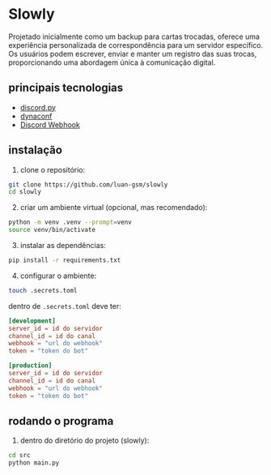 # Slowly
Projetado inicialmente como um backup para cartas trocadas, oferece uma experiência personalizada de correspondência para um servidor específico. Os usuários podem escrever, enviar e manter um registro das suas trocas, proporcionando uma abordagem única à comunicação digital.


## principais tecnologias
 - [discord.py](https://github.com/Rapptz/discord.py)
 - [dynaconf](https://github.com/dynaconf/dynaconf)
 - [Discord Webhook](https://discord.com/developers/docs/resources/webhook)

## instalação

1. clone o repositório:

  ```bash
  git clone https://github.com/luan-gsm/slowly
  cd slowly
  ```


2. criar um ambiente virtual (opcional, mas recomendado):

  ```bash
  python -m venv .venv --prompt=venv
  source venv/bin/activate
  ```


3. instalar as dependências:

  ```bash
  pip install -r requirements.txt
  ```


4. configurar o ambiente:

  ```bash
  touch .secrets.toml
  ```

  dentro de `.secrets.toml` deve ter:
  ```toml
  [development]
  server_id = id do servidor
  channel_id = id do canal
  webhook = "url do webhook"
  token = "token do bot"

  [production]
  server_id = id do servidor
  channel_id = id do canal
  webhook = "url do webhook"
  token = "token do bot"
  ```


## rodando o programa

1. dentro do diretório do projeto (slowly):

  ```bash
  cd src
  python main.py
  ```
